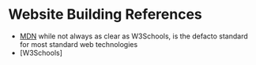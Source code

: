 # Website Building References
 - [MDN](https://developer.mozilla.org/en-US/) while not always as clear as W3Schools, is the defacto standard for most standard web technologies
 - [W3Schools]